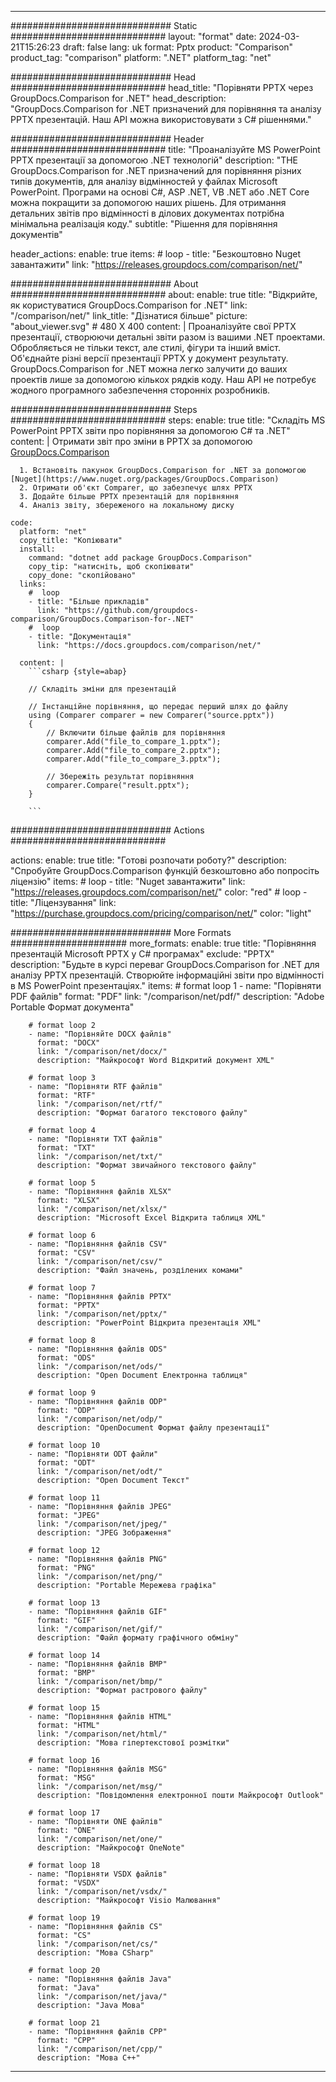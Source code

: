 
---
############################# Static ############################
layout: "format"
date:  2024-03-21T15:26:23
draft: false
lang: uk
format: Pptx
product: "Comparison"
product_tag: "comparison"
platform: ".NET"
platform_tag: "net"

############################# Head ############################
head_title: "Порівняти PPTX через GroupDocs.Comparison for .NET"
head_description: "GroupDocs.Comparison for .NET призначений для порівняння та аналізу PPTX презентацій. Наш API можна використовувати з C# рішеннями."

############################# Header ############################
title: "Проаналізуйте MS PowerPoint PPTX презентації за допомогою .NET технологій" 
description: "THE GroupDocs.Comparison for .NET призначений для порівняння різних типів документів, для аналізу відмінностей у файлах Microsoft PowerPoint. Програми на основі C#, ASP .NET, VB .NET або .NET Core можна покращити за допомогою наших рішень. Для отримання детальних звітів про відмінності в ділових документах потрібна мінімальна реалізація коду."
subtitle: "Рішення для порівняння документів" 

header_actions:
  enable: true
  items:
    #  loop
    - title: "Безкоштовно Nuget завантажити"
      link: "https://releases.groupdocs.com/comparison/net/"
      
############################# About ############################
about:
    enable: true
    title: "Відкрийте, як користуватися GroupDocs.Comparison for .NET"
    link: "/comparison/net/"
    link_title: "Дізнатися більше"
    picture: "about_viewer.svg" # 480 X 400
    content: |
       Проаналізуйте свої PPTX презентації, створюючи детальні звіти разом із вашими .NET проектами. Обробляється не тільки текст, але стилі, фігури та інший вміст. Об'єднайте різні версії презентації PPTX у документ результату. GroupDocs.Comparison for .NET можна легко залучити до ваших проектів лише за допомогою кількох рядків коду. Наш API не потребує жодного програмного забезпечення сторонніх розробників.

############################# Steps ############################
steps:
    enable: true
    title: "Складіть MS PowerPoint PPTX звіти про порівняння за допомогою C# та .NET"
    content: |
      Отримати звіт про зміни в PPTX за допомогою [GroupDocs.Comparison](https://products.groupdocs.com/comparison/net/)
      
      1. Встановіть пакунок GroupDocs.Comparison for .NET за допомогою [Nuget](https://www.nuget.org/packages/GroupDocs.Comparison)
      2. Отримати об'єкт Comparer, що забезпечує шлях PPTX
      3. Додайте більше PPTX презентацій для порівняння
      4. Аналіз звіту, збереженого на локальному диску
   
    code:
      platform: "net"
      copy_title: "Копіювати"
      install:
        command: "dotnet add package GroupDocs.Comparison"
        copy_tip: "натисніть, щоб скопіювати"
        copy_done: "скопійовано"
      links:
        #  loop
        - title: "Більше прикладів"
          link: "https://github.com/groupdocs-comparison/GroupDocs.Comparison-for-.NET"
        #  loop
        - title: "Документація"
          link: "https://docs.groupdocs.com/comparison/net/"
          
      content: |
        ```csharp {style=abap}

        // Складіть зміни для презентацій

        // Інстанційне порівняння, що передає перший шлях до файлу
        using (Comparer comparer = new Comparer("source.pptx"))
        {
            // Включити більше файлів для порівняння
        	comparer.Add("file_to_compare_1.pptx");
            comparer.Add("file_to_compare_2.pptx");
            comparer.Add("file_to_compare_3.pptx");

            // Збережіть результат порівняння
            comparer.Compare("result.pptx"); 
        }
        
        ```            

############################# Actions ############################

actions:
  enable: true
  title: "Готові розпочати роботу?"
  description: "Спробуйте GroupDocs.Comparison функцій безкоштовно або попросіть ліцензію"
  items:
    #  loop
    - title: "Nuget завантажити"
      link: "https://releases.groupdocs.com/comparison/net/"
      color: "red"
        #  loop
    - title: "Ліцензування"
      link: "https://purchase.groupdocs.com/pricing/comparison/net/"
      color: "light"


############################# More Formats #####################
more_formats:
    enable: true
    title: "Порівняння презентацій Microsoft PPTX у C# програмах"
    exclude: "PPTX"
    description: "Будьте в курсі переваг GroupDocs.Comparison for .NET для аналізу PPTX презентацій. Створюйте інформаційні звіти про відмінності в MS PowerPoint презентаціях."
    items: 
        # format loop 1
        - name: "Порівняти PDF файлів"
          format: "PDF"
          link: "/comparison/net/pdf/"
          description: "Adobe Portable Формат документа"

        # format loop 2
        - name: "Порівняйте DOCX файлів"
          format: "DOCX"
          link: "/comparison/net/docx/"
          description: "Майкрософт Word Відкритий документ XML"

        # format loop 3
        - name: "Порівняти RTF файлів"
          format: "RTF"
          link: "/comparison/net/rtf/"
          description: "Формат багатого текстового файлу"

        # format loop 4
        - name: "Порівняти TXT файлів"
          format: "TXT"
          link: "/comparison/net/txt/"
          description: "Формат звичайного текстового файлу"

        # format loop 5
        - name: "Порівняння файлів XLSX"
          format: "XLSX"
          link: "/comparison/net/xlsx/"
          description: "Microsoft Excel Відкрита таблиця XML"

        # format loop 6
        - name: "Порівняння файлів CSV"
          format: "CSV"
          link: "/comparison/net/csv/"
          description: "Файл значень, розділених комами"

        # format loop 7
        - name: "Порівняння файлів PPTX"
          format: "PPTX"
          link: "/comparison/net/pptx/"
          description: "PowerPoint Відкрита презентація XML"

        # format loop 8
        - name: "Порівняння файлів ODS"
          format: "ODS"
          link: "/comparison/net/ods/"
          description: "Open Document Електронна таблиця"

        # format loop 9
        - name: "Порівняння файлів ODP"
          format: "ODP"
          link: "/comparison/net/odp/"
          description: "OpenDocument Формат файлу презентації"

        # format loop 10
        - name: "Порівняти ODT файли"
          format: "ODT"
          link: "/comparison/net/odt/"
          description: "Open Document Текст"

        # format loop 11
        - name: "Порівняння файлів JPEG"
          format: "JPEG"
          link: "/comparison/net/jpeg/"
          description: "JPEG Зображення"

        # format loop 12
        - name: "Порівняння файлів PNG"
          format: "PNG"
          link: "/comparison/net/png/"
          description: "Portable Мережева графіка"

        # format loop 13
        - name: "Порівняння файлів GIF"
          format: "GIF"
          link: "/comparison/net/gif/"
          description: "Файл формату графічного обміну"

        # format loop 14
        - name: "Порівняння файлів BMP"
          format: "BMP"
          link: "/comparison/net/bmp/"
          description: "Формат растрового файлу"

        # format loop 15
        - name: "Порівняння файлів HTML"
          format: "HTML"
          link: "/comparison/net/html/"
          description: "Мова гіпертекстової розмітки"

        # format loop 16
        - name: "Порівняння файлів MSG"
          format: "MSG"
          link: "/comparison/net/msg/"
          description: "Повідомлення електронної пошти Майкрософт Outlook"

        # format loop 17
        - name: "Порівняти ONE файлів"
          format: "ONE"
          link: "/comparison/net/one/"
          description: "Майкрософт OneNote"

        # format loop 18
        - name: "Порівняти VSDX файлів"
          format: "VSDX"
          link: "/comparison/net/vsdx/"
          description: "Майкрософт Visio Малювання"

        # format loop 19
        - name: "Порівняння файлів CS"
          format: "CS"
          link: "/comparison/net/cs/"
          description: "Мова CSharp"

        # format loop 20
        - name: "Порівняння файлів Java"
          format: "Java"
          link: "/comparison/net/java/"
          description: "Java Мова"
          
        # format loop 21
        - name: "Порівняння файлів CPP"
          format: "CPP"
          link: "/comparison/net/cpp/"
          description: "Мова C++"
---
